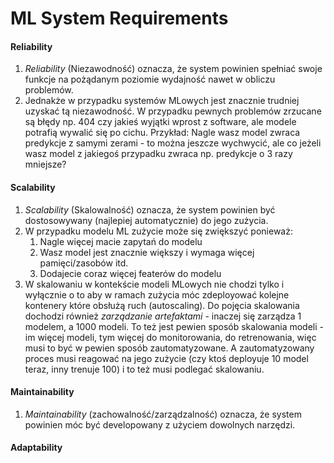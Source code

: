 # ML System Requirements
#### Reliability
1. *Reliability* (Niezawodność) oznacza, że system powinien spełniać swoje funkcje na pożądanym poziomie wydajność nawet w obliczu problemów.
2. Jednakże w przypadku systemów MLowych jest znacznie trudniej uzyskać tą niezawodność. W przypadku pewnych problemów zrzucane są błędy np. 404 czy jakieś wyjątki wprost z software, ale modele potrafią wywalić się po cichu. Przykład: Nagle wasz model zwraca predykcje z samymi zerami - to można jeszcze wychwycić, ale co jeżeli wasz model z jakiegoś przypadku zwraca np. predykcje o 3 razy mniejsze?

#### Scalability
1. *Scalability* (Skalowalność) oznacza, że system powinien być dostosowywany (najlepiej automatycznie) do jego zużycia.
2. W przypadku modelu ML zużycie może się zwiększyć ponieważ:
	1. Nagle więcej macie zapytań do modelu
	2. Wasz model jest znacznie większy i wymaga więcej pamięci/zasobów itd.
	3. Dodajecie coraz więcej featerów do modelu
3. W skalowaniu w kontekście modeli MLowych nie chodzi tylko i wyłącznie o to aby w ramach zużycia móc zdeployować kolejne kontenery które obsłużą ruch (autoscaling). Do pojęcia skalowania dochodzi również *zarządzanie artefaktami* - inaczej się zarządza 1 modelem, a 1000 modeli. To też jest pewien sposób skalowania modeli - im więcej modeli, tym więcej do monitorowania, do retrenowania, więc musi to być w pewien sposób zautomatyzowane. A zautomatyzowany proces musi reagować na jego zużycie (czy ktoś deployuje 10 model teraz, inny trenuje 100) i to też musi podlegać skalowaniu.

#### Maintainability
1. *Maintainability* (zachowalność/zarządzalność) oznacza, że system powinien móc być developowany z użyciem dowolnych narzędzi.

#### Adaptability